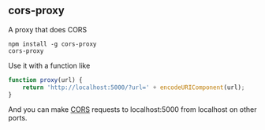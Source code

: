 ## cors-proxy

A proxy that does CORS

    npm install -g cors-proxy
    cors-proxy

Use it with a function like

```js
function proxy(url) {
    return 'http://localhost:5000/?url=' + encodeURIComponent(url);
}
```

And you can make [CORS](http://en.wikipedia.org/wiki/Cross-origin_resource_sharing)
requests to localhost:5000 from localhost on other ports.
